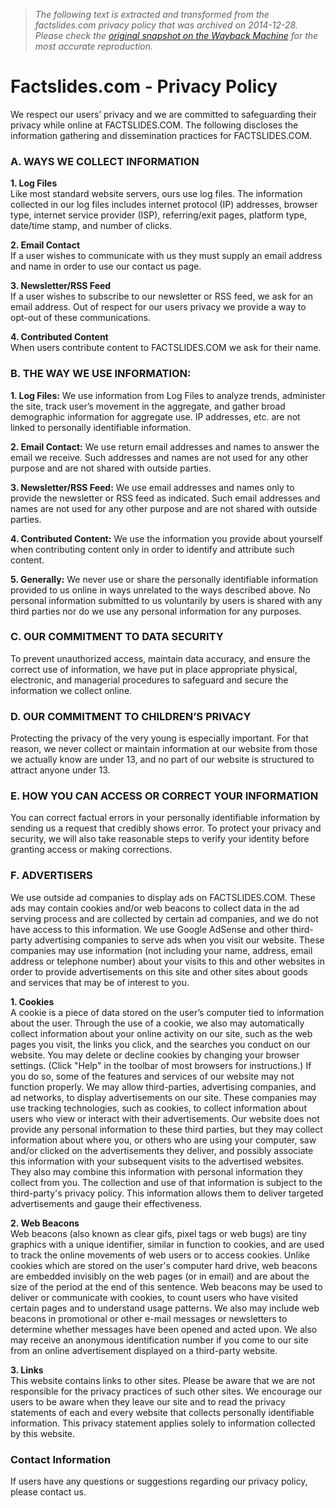 > *The following text is extracted and transformed from the factslides.com privacy policy that was archived on 2014-12-28. Please check the [original snapshot on the Wayback Machine](https://web.archive.org/web/20141228194920id_/http%3A//www.factslides.com/privacy) for the most accurate reproduction.*

# Factslides.com - Privacy Policy

We respect our users’ privacy and we are committed to safeguarding their privacy while online at FACTSLIDES.COM. The following discloses the information gathering and dissemination practices for FACTSLIDES.COM. 

### A. WAYS WE COLLECT INFORMATION

**1\. Log Files**  
Like most standard website servers, ours use log files. The information collected in our log files includes internet protocol (IP) addresses, browser type, internet service provider (ISP), referring/exit pages, platform type, date/time stamp, and number of clicks. 

**2\. Email Contact**  
If a user wishes to communicate with us they must supply an email address and name in order to use our contact us page. 

**3\. Newsletter/RSS Feed**  
If a user wishes to subscribe to our newsletter or RSS feed, we ask for an email address. Out of respect for our users privacy we provide a way to opt-out of these communications. 

**4\. Contributed Content**  
When users contribute content to FACTSLIDES.COM we ask for their name. 

### B. THE WAY WE USE INFORMATION:

**1\. Log Files:** We use information from Log Files to analyze trends, administer the site, track user’s movement in the aggregate, and gather broad demographic information for aggregate use. IP addresses, etc. are not linked to personally identifiable information. 

**2\. Email Contact:** We use return email addresses and names to answer the email we receive. Such addresses and names are not used for any other purpose and are not shared with outside parties. 

**3\. Newsletter/RSS Feed:** We use email addresses and names only to provide the newsletter or RSS feed as indicated. Such email addresses and names are not used for any other purpose and are not shared with outside parties. 

**4\. Contributed Content:** We use the information you provide about yourself when contributing content only in order to identify and attribute such content. 

**5\. Generally:** We never use or share the personally identifiable information provided to us online in ways unrelated to the ways described above. No personal information submitted to us voluntarily by users is shared with any third parties nor do we use any personal information for any purposes. 

### C. OUR COMMITMENT TO DATA SECURITY

To prevent unauthorized access, maintain data accuracy, and ensure the correct use of information, we have put in place appropriate physical, electronic, and managerial procedures to safeguard and secure the information we collect online. 

### D. OUR COMMITMENT TO CHILDREN’S PRIVACY

Protecting the privacy of the very young is especially important. For that reason, we never collect or maintain information at our website from those we actually know are under 13, and no part of our website is structured to attract anyone under 13. 

### E. HOW YOU CAN ACCESS OR CORRECT YOUR INFORMATION

You can correct factual errors in your personally identifiable information by sending us a request that credibly shows error. To protect your privacy and security, we will also take reasonable steps to verify your identity before granting access or making corrections. 

### F. ADVERTISERS

We use outside ad companies to display ads on FACTSLIDES.COM. These ads may contain cookies and/or web beacons to collect data in the ad serving process and are collected by certain ad companies, and we do not have access to this information. We use Google AdSense and other third-party advertising companies to serve ads when you visit our website. These companies may use information (not including your name, address, email address or telephone number) about your visits to this and other websites in order to provide advertisements on this site and other sites about goods and services that may be of interest to you. 

**1\. Cookies**  
A cookie is a piece of data stored on the user’s computer tied to information about the user. Through the use of a cookie, we also may automatically collect information about your online activity on our site, such as the web pages you visit, the links you click, and the searches you conduct on our website. You may delete or decline cookies by changing your browser settings. (Click "Help" in the toolbar of most browsers for instructions.) If you do so, some of the features and services of our website may not function properly. We may allow third-parties, advertising companies, and ad networks, to display advertisements on our site. These companies may use tracking technologies, such as cookies, to collect information about users who view or interact with their advertisements. Our website does not provide any personal information to these third parties, but they may collect information about where you, or others who are using your computer, saw and/or clicked on the advertisements they deliver, and possibly associate this information with your subsequent visits to the advertised websites. They also may combine this information with personal information they collect from you. The collection and use of that information is subject to the third-party's privacy policy. This information allows them to deliver targeted advertisements and gauge their effectiveness. 

**2\. Web Beacons**  
Web beacons (also known as clear gifs, pixel tags or web bugs) are tiny graphics with a unique identifier, similar in function to cookies, and are used to track the online movements of web users or to access cookies. Unlike cookies which are stored on the user's computer hard drive, web beacons are embedded invisibly on the web pages (or in email) and are about the size of the period at the end of this sentence. Web beacons may be used to deliver or communicate with cookies, to count users who have visited certain pages and to understand usage patterns. We also may include web beacons in promotional or other e-mail messages or newsletters to determine whether messages have been opened and acted upon. We also may receive an anonymous identification number if you come to our site from an online advertisement displayed on a third-party website. 

**3\. Links**  
This website contains links to other sites. Please be aware that we are not responsible for the privacy practices of such other sites. We encourage our users to be aware when they leave our site and to read the privacy statements of each and every website that collects personally identifiable information. This privacy statement applies solely to information collected by this website. 

### Contact Information

If users have any questions or suggestions regarding our privacy policy, please contact us. 
